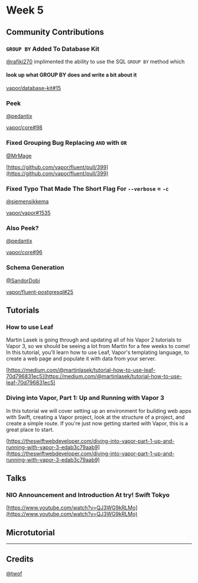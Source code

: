 # Week 5

## Community Contributions

### `GROUP BY` Added To Database Kit
[@rafiki270](https://github.com/rafiki270) implimented the ability to use the SQL `GROUP BY` method which
#### look up what GROUP BY does and write a bit about it

[vapor/database-kit#15](https://github.com/vapor/database-kit/pull/15)

### Peek
[@pedantix](https://github.com/pedantix)

[vapor/core#98](https://github.com/vapor/core/pull/98)

### Fixed Grouping Bug Replacing `AND` with `OR`
[@MrMage](https://github.com/MrMage)

[https://github.com/vapor/fluent/pull/399](https://github.com/vapor/fluent/pull/399)

### Fixed Typo That Made The Short Flag For `--verbose` = `-c`
[@siemensikkema](https://github.com/siemensikkema)

[vapor/vapor#1535](https://github.com/vapor/vapor/pull/1535/files)

### Also Peek?
[@pedantix](https://github.com/pedantix)

[vapor/core#96](https://github.com/vapor/core/pull/96)

### Schema Generation
[@SandorDobi](https://github.com/SandorDobi)

[vapor/fluent-postgresql#25](https://github.com/vapor/fluent-postgresql/pull/25)

## Tutorials

### How to use Leaf
Martin Lasek is going through and updating all of his Vapor 2 tutorials to Vapor 3, so we should be seeing a lot from Martin for a few weeks to come! In this tutorial, you'll learn how to use Leaf, Vapor's templating language, to create a web page and populate it with data from your server.

[https://medium.com/@martinlasek/tutorial-how-to-use-leaf-70d796831ec5](https://medium.com/@martinlasek/tutorial-how-to-use-leaf-70d796831ec5)

### Diving into Vapor, Part 1: Up and Running with Vapor 3
In this tutorial we will cover setting up an environment for building web apps with Swift, creating a Vapor project, look at the structure of a project, and create a simple route. If you're just now getting started with Vapor, this is a great place to start.

[https://theswiftwebdeveloper.com/diving-into-vapor-part-1-up-and-running-with-vapor-3-edab3c79aab9](https://theswiftwebdeveloper.com/diving-into-vapor-part-1-up-and-running-with-vapor-3-edab3c79aab9)

## Talks

### NIO Announcement and Introduction At try! Swift Tokyo

[https://www.youtube.com/watch?v=QJ3WG9kRLMo](https://www.youtube.com/watch?v=QJ3WG9kRLMo)

## Microtutorial


***
## Credits
[@twof](https://github.com/twof)
